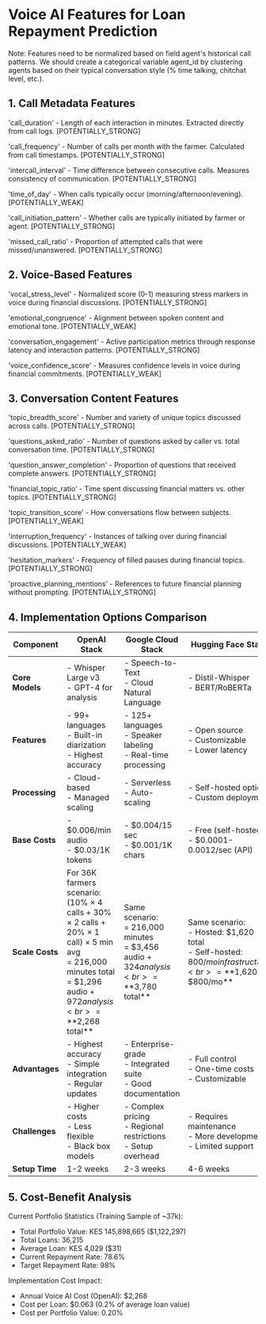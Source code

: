 # Voice AI Features for Loan Repayment Prediction

Note: Features need to be normalized based on field agent's historical call patterns. We should create a categorical variable agent_id by clustering agents based on their typical conversation style (% time talking, chitchat level, etc.).

## 1. Call Metadata Features

'call_duration' - Length of each interaction in minutes. Extracted directly from call logs. [POTENTIALLY_STRONG]

'call_frequency' - Number of calls per month with the farmer. Calculated from call timestamps. [POTENTIALLY_STRONG]

'intercall_interval' - Time difference between consecutive calls. Measures consistency of communication. [POTENTIALLY_STRONG]

'time_of_day' - When calls typically occur (morning/afternoon/evening). [POTENTIALLY_WEAK]

'call_initiation_pattern' - Whether calls are typically initiated by farmer or agent. [POTENTIALLY_STRONG]

'missed_call_ratio' - Proportion of attempted calls that were missed/unanswered. [POTENTIALLY_STRONG]

## 2. Voice-Based Features

'vocal_stress_level' - Normalized score (0-1) measuring stress markers in voice during financial discussions. [POTENTIALLY_STRONG]

'emotional_congruence' - Alignment between spoken content and emotional tone. [POTENTIALLY_WEAK]

'conversation_engagement' - Active participation metrics through response latency and interaction patterns. [POTENTIALLY_STRONG]

'voice_confidence_score' - Measures confidence levels in voice during financial commitments. [POTENTIALLY_WEAK]

## 3. Conversation Content Features

'topic_breadth_score' - Number and variety of unique topics discussed across calls. [POTENTIALLY_STRONG]

'questions_asked_ratio' - Number of questions asked by caller vs. total conversation time. [POTENTIALLY_STRONG]

'question_answer_completion' - Proportion of questions that received complete answers. [POTENTIALLY_STRONG]

'financial_topic_ratio' - Time spent discussing financial matters vs. other topics. [POTENTIALLY_STRONG]

'topic_transition_score' - How conversations flow between subjects. [POTENTIALLY_WEAK]

'interruption_frequency' - Instances of talking over during financial discussions. [POTENTIALLY_WEAK]

'hesitation_markers' - Frequency of filled pauses during financial topics. [POTENTIALLY_STRONG]

'proactive_planning_mentions' - References to future financial planning without prompting. [POTENTIALLY_STRONG]

## 4. Implementation Options Comparison

| Component | OpenAI Stack | Google Cloud Stack | Hugging Face Stack |
|-----------|--------------|-------------------|-------------------|
| **Core Models** | - Whisper Large v3<br>- GPT-4 for analysis | - Speech-to-Text<br>- Cloud Natural Language | - Distil-Whisper<br>- BERT/RoBERTa |
| **Features** | - 99+ languages<br>- Built-in diarization<br>- Highest accuracy | - 125+ languages<br>- Speaker labeling<br>- Real-time processing | - Open source<br>- Customizable<br>- Lower latency |
| **Processing** | - Cloud-based<br>- Managed scaling | - Serverless<br>- Auto-scaling | - Self-hosted option<br>- Custom deployment |
| **Base Costs** | - $0.006/min audio<br>- $0.03/1K tokens | - $0.004/15 sec<br>- $0.001/1K chars | - Free (self-hosted)<br>- $0.0001-0.0012/sec (API) |
| **Scale Costs** | For 36K farmers scenario:<br>(10% × 4 calls + 30% × 2 calls + 20% × 1 call) × 5 min avg<br>= 216,000 minutes total<br>= $1,296 audio + $972 analysis<br>= **$2,268 total** | Same scenario:<br>= 216,000 minutes<br>= $3,456 audio + $324 analysis<br>= **$3,780 total** | Same scenario:<br>- Hosted: $1,620 total<br>- Self-hosted: $800/mo infrastructure<br>= **$1,620 or $800/mo** |
| **Advantages** | - Highest accuracy<br>- Simple integration<br>- Regular updates | - Enterprise-grade<br>- Integrated suite<br>- Good documentation | - Full control<br>- One-time costs<br>- Customizable |
| **Challenges** | - Higher costs<br>- Less flexible<br>- Black box models | - Complex pricing<br>- Regional restrictions<br>- Setup overhead | - Requires maintenance<br>- More development<br>- Limited support |
| **Setup Time** | 1-2 weeks | 2-3 weeks | 4-6 weeks |

## 5. Cost-Benefit Analysis

Current Portfolio Statistics (Training Sample of ~37k):
- Total Portfolio Value: KES 145,898,665 ($1,122,297)
- Total Loans: 36,215
- Average Loan: KES 4,029 ($31)
- Current Repayment Rate: 78.6%
- Target Repayment Rate: 98%

Implementation Cost Impact:
- Annual Voice AI Cost (OpenAI): $2,268
- Cost per Loan: $0.063 (0.2% of average loan value)
- Cost per Portfolio Value: 0.20%
